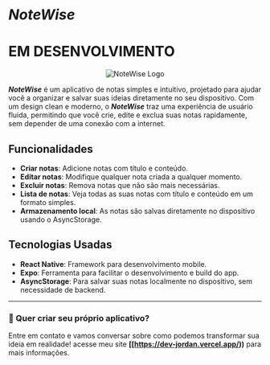 # **_NoteWise_**

# **EM DESENVOLVIMENTO**

<p align="center">
  <img src="https://github.com/user-attachments/assets/334ac76d-ae1e-4adb-95d2-ef3bf58e4911" alt="NoteWise Logo">
</p>

**_NoteWise_** é um aplicativo de notas simples e intuitivo, projetado para ajudar você a organizar e salvar suas ideias diretamente no seu dispositivo. Com um design clean e moderno, o **_NoteWise_** traz uma experiência de usuário fluida, permitindo que você crie, edite e exclua suas notas rapidamente, sem depender de uma conexão com a internet.

## Funcionalidades

- **Criar notas**: Adicione notas com título e conteúdo.
- **Editar notas**: Modifique qualquer nota criada a qualquer momento.
- **Excluir notas**: Remova notas que não são mais necessárias.
- **Lista de notas**: Veja todas as suas notas com título e conteúdo em um formato simples.
- **Armazenamento local**: As notas são salvas diretamente no dispositivo usando o AsyncStorage.

## Tecnologias Usadas

- **React Native**: Framework para desenvolvimento mobile.
- **Expo**: Ferramenta para facilitar o desenvolvimento e build do app.
- **AsyncStorage**: Para salvar suas notas localmente no dispositivo, sem necessidade de backend.

---

### 📱 Quer criar seu próprio aplicativo?

Entre em contato e vamos conversar sobre como podemos transformar sua ideia em realidade! acesse meu site **[[https://dev-jordan.vercel.app/))** para mais informações.

